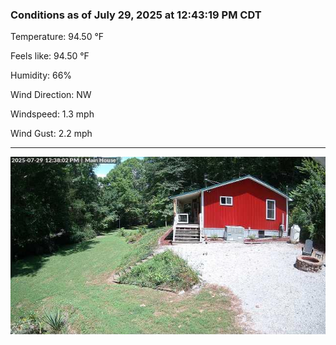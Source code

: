 ### Conditions as of July 29, 2025 at 12:43:19 PM CDT 

Temperature: 94.50 &deg;F

Feels like: 94.50 &deg;F

Humidity: 66%

Wind Direction: NW

Windspeed: 1.3 mph

Wind Gust: 2.2 mph

---

<img src="./images/latest.jpeg"/>

